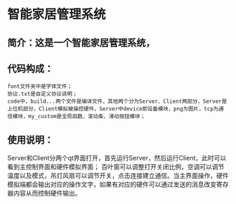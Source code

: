 # 智能家居管理系统
## 简介：这是一个智能家居管理系统，
## 代码构成：
	font文件夹中是字体文件；
	协议.txt是自定义协议说明；
	code中，build...两个文件是编译文件，其他两个分为Server、Client两部分，Server是上位机部分，Client模拟被操控硬件，Server中device即设备模块，png为图片，tcp为通信模块，my_custom是全局函数、滚动条、滑动按钮模块；
## 使用说明：
Server和Client分两个qt界面打开，首先运行Server，然后运行Client，此时可以看到主控制界面和硬件模拟界面；
百叶窗可以调整打开关闭比例，空调可以调节温度以及模式，吊灯风扇可以调节开关，点击连接建立通信。当主界面操作，硬件模拟端都会输出对应的操作文字，如果有对应的硬件可以通过发送的消息改变寄存器内容从而控制硬件输出。

